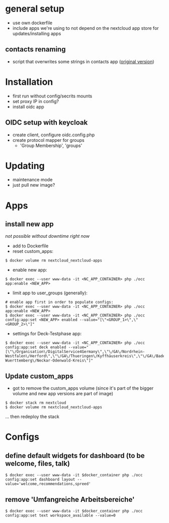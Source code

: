 # general setup
- use own dockerfile
- include apps we're using to not depend on the nextcloud app store for updates/installing apps 

## contacts renaming
- script that overwrites some strings in contacts app ([original version](https://github.com/nextcloud/contacts/blob/master/l10n/de.js))

# Installation
- first run without config/secrits mounts
- set proxy IP in config?
- install oidc app

## OIDC setup with keycloak
- create client, configure oidc.config.php
- create protocol mapper for groups
	- 'Group Membership', 'groups'

# Updating 
- maintenance mode 
- just pull new image?

# Apps

## install new app
_not possible without downtime right now_
- add to Dockerfile
- reset custom_apps:
```
$ docker volume rm nextcloud_nextcloud-apps
```
- enable new app:
```
$ docker exec --user www-data -it <NC_APP_CONTAINER> php ./occ app:enable <NEW_APP>

```

- limit app to user_groups (generally):
```
# enable app first in order to populate configs:
$ docker exec --user www-data -it <NC_APP_CONTAINER> php ./occ app:enable <NEW_APP>
$ docker exec --user www-data -it <NC_APP_CONTAINER> php ./occ config:app:set <NEW_APP> enabled --value="[\"<GROUP_1>\",\"<GROUP_2>\"]"

```

- settings for Deck-Testphase app:
```
$ docker exec --user www-data -it <NC_APP_CONTAINER> php ./occ config:app:set deck enabled --value="[\"\/Organisation\/DigitalService4Germany\",\"\/GA\/Nordrhein-Westfalen\/Herford\",\"\/GA\/Thueringen\/Kyffhäuserkreis\",\"\/GA\/Baden-Wuerttemberg\/Neckar-Odenwald-Kreis\"]"
```


## Update custom_apps
- got to remove the custom_apps volume (since it's part of the bigger volume and new app versions are part of image)
```
$ docker stack rm nextcloud
$ docker volume rm nextcloud_nextcloud-apps
```
… then redeploy the stack 


# Configs 

## define default widgets for dashboard (to be welcome, files, talk)
```
$ docker exec --user www-data -it $docker_container php ./occ config:app:set dashboard layout --value='welcome,recommendations,spreed'

```

## remove 'Umfangreiche Arbeitsbereiche'
```
$ docker exec --user www-data -it $docker_container php ./occ config:app:set text workspace_available --value=0

```